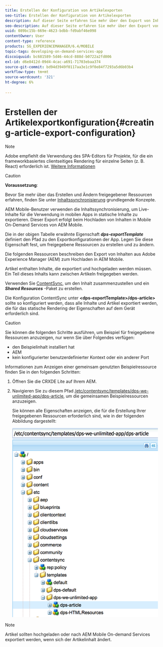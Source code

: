 ```yaml
---
title: Erstellen der Konfiguration von Artikelexporten
seo-title: Erstellen der Konfiguration von Artikelexporten
description: Auf dieser Seite erfahren Sie mehr über den Export von Inhalten aus Adobe Experience Manager (AEM) zum Hochladen in AEM Mobile.
seo-description: Auf dieser Seite erfahren Sie mehr über den Export von Inhalten aus Adobe Experience Manager (AEM) zum Hochladen in AEM Mobile.
uuid: 089bc15b-669e-4623-bdbb-fd9abf46e098
contentOwner: User
content-type: reference
products: SG_EXPERIENCEMANAGER/6.4/MOBILE
topic-tags: developing-on-demand-services-app
discoiquuid: bc681589-5d46-44cd-888d-b0722a2fd006
exl-id: d6e8412d-09d4-4cac-a691-71703ebaa374
source-git-commit: bd94d3949f0117aa3e1c9f0e84f7293a5d6b03b4
workflow-type: tm+mt
source-wordcount: '321'
ht-degree: 6%

---
```


# Erstellen der Artikelexportkonfiguration{#creating-article-export-configuration}

>[!NOTE]
>
>Adobe empfiehlt die Verwendung des SPA-Editors für Projekte, für die ein frameworkbasiertes clientseitiges Rendering für einzelne Seiten (z. B. React) erforderlich ist. [Weitere Informationen](/help/sites-developing/spa-overview.md)

>[!CAUTION]
>
>**Voraussetzung**:
>
>Bevor Sie mehr über das Erstellen und Ändern freigegebener Ressourcen erfahren, finden Sie unter [Inhaltssynchronisierung](/help/mobile/mobile-ondemand-contentsync.md) grundlegende Konzepte.

AEM Mobile-Benutzer verwenden die Inhaltssynchronisierung, um Live-Inhalte für die Verwendung in mobilen Apps in statische Inhalte zu exportieren. Dieser Export erfolgt beim Hochladen von Inhalten in Mobile On-Demand Services von AEM Mobile.

Die in der obigen Tabelle erwähnte Eigenschaft ***dps-exportTemplate*** definiert den Pfad zu den Exportkonfigurationen der App. Legen Sie diese Eigenschaft fest, um freigegebene Ressourcen zu erstellen und zu ändern.

Die folgenden Ressourcen beschreiben den Export von Inhalten aus Adobe Experience Manager (AEM) zum Hochladen in AEM Mobile.

Artikel enthalten Inhalte, die exportiert und hochgeladen werden müssen. Ein Teil dieses Inhalts kann zwischen Artikeln freigegeben werden.

Verwenden Sie [ContentSync](/help/mobile/mobile-ondemand-contentsync.md), um den Inhalt zusammenzustellen und ein ***Shared Resources*** -Paket zu erstellen.

Die Konfiguration ContentSync unter **&lt;dps-exportTemplate>/dps-article>** sollte so konfiguriert werden, dass alle Inhalte und Artikel exportiert werden, die für das statische Rendering der Eigenschaften auf dem Gerät erforderlich sind.

>[!CAUTION]
>
>Sie können die folgenden Schritte ausführen, um Beispiel für freigegebene Ressourcen anzuzeigen, nur wenn Sie über Folgendes verfügen:
>
>* den Beispielinhalt installiert hat
>* AEM
>* kein konfigurierter benutzerdefinierter Kontext oder ein anderer Port

>



Informationen zum Anzeigen einer gemeinsam genutzten Beispielressource finden Sie in den folgenden Schritten:

1. Öffnen Sie die CRXDE Lite auf Ihrem AEM.
1. Navigieren Sie zu diesem Pfad [/etc/contentsync/templates/dps-we-unlimited-app/dps-article](http://localhost:4502/crx/de/index.jsp#/etc/contentsync/templates/dps-we-unlimited-app/dps-article), um die gemeinsamen Beispielressourcen anzuzeigen.

   Sie können alle Eigenschaften anzeigen, die für die Erstellung Ihrer freigegebenen Ressourcen erforderlich sind, wie in der folgenden Abbildung dargestellt:

   ![chlimage_1-134](assets/chlimage_1-134.png)

>[!NOTE]
>
>Artikel sollten hochgeladen oder nach AEM Mobile On-demand Services exportiert werden, wenn sich der Artikelinhalt ändert.
